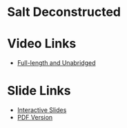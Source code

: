# Salt Deconstructed

# Video Links

  * [Full-length and Unabridged](https://vimeo.com/289106306/7fd5601ce6)

# Slide Links

  * [Interactive Slides]()
  * [PDF Version]()
